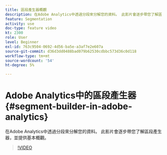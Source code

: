 ```yaml
---
title: 區段產生器概觀
description: 在Adobe Analytics中透過分段來分解您的資料。 此影片會逐步帶您了解區段產生器，並提供基本概觀。
feature: Segmentation
activity: use
doc-type: feature video
kt: 2300
role: User
level: Beginner
exl-id: 763c9504-0692-4d56-ba5e-a3af7e2e607a
source-git-commit: d36d3dd0488bad079b62530cdbbc573d36c0d118
workflow-type: tm+mt
source-wordcount: '54'
ht-degree: 5%

---
```


# Adobe Analytics中的區段產生器 {#segment-builder-in-adobe-analytics}

在Adobe Analytics中透過分段來分解您的資料。 此影片會逐步帶您了解區段產生器，並提供基本概觀。

>[!VIDEO](https://video.tv.adobe.com/v/25404/?quality=12)

